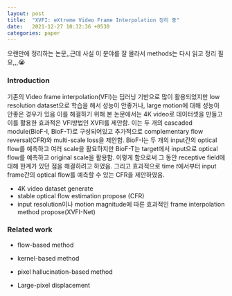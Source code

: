 ```yaml
---
layout: post
title:  "XVFI: eXtreme Video Frame Interpolation 정리 중"
date:   2021-12-27 10:32:36 +0530
categories: paper
---
```


오랜만에 정리하는 논문,,근데 사실 이 분야를 잘 몰라서 methods는 다시 읽고 정리 필요,,,😭

### Introduction

기존의 Video frame interpolation(VFI)는 딥러닝 기반으로 많이 활용되었지만 low resolution dataset으로 학습을 해서 성능이 안좋거나, large motion에 대해 성능이 안좋은 경우가 있음 이를 해결하기 위해 본 논문에서는 4K video로 데이터셋을 만들고 이를 활용한 효과적은 VFI방법인 XVFI를 제안함. 이는 두 개의 cascaded module(BioF-I, BioF-T)로 구성되어있고 추가적으로 complementary flow reversal(CFR)와 multi-scale loss을 제안함.  BioF-I는 두 개의 input간의 optical flow를 예측하고 여러 scale을 활요하지만 BioF-T는 target에서 input으로 optical flow를 예측하고 original scale을 활용함. 이렇게 함으로써 그 동안 receptive field에 대해 한계가 있던 점을 해결하려고 하였음.  그리고 효과적으로 time $t$에서부터 input frame간의 optical flow를 예측할 수 있는 CFR을 제안하였음.

* 4K video dataset generate
* stable optical flow estimation propose (CFR)
* input resolution이나 motion magnitude에 따른 효과적인 frame interpolation method propose(XVFI-Net)



### Related work

* flow-based method

* kernel-based method

* pixel hallucination-based method

* Large-pixel displacement

  

